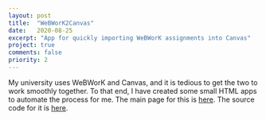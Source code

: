 ```yaml
---
layout: post
title:  "WeBWorK2Canvas"
date:   2020-08-25
excerpt: "App for quickly importing WeBWorK assignments into Canvas"
project: true
comments: false
priority: 2
---
```


My university uses WeBWorK and Canvas, and it is tedious to get the two to work smoothly together. To that end, I have created some small HTML apps to automate the process for me.
The main page for this is [here](https://jaywhite2357.github.io/WeBWorK2Canvas/). The source code for it is [here](https://github.com/JayWhite2357/WeBWorK2Canvas/).
